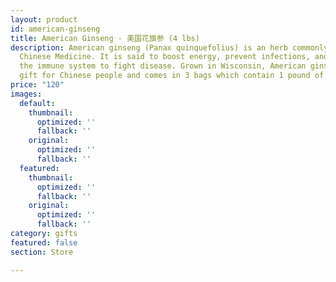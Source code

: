 ```yaml
---
layout: product
id: american-ginseng
title: American Ginseng - 美国花旗参 (4 lbs)
description: American ginseng (Panax quinquefolius) is an herb commonly used in Traditional
  Chinese Medicine. It is said to boost energy, prevent infections, and help bolster
  the immune system to fight disease. Grown in Wisconsin, American ginseng is a popular
  gift for Chinese people and comes in 3 bags which contain 1 pound of ginseng each.
price: "120"
images:
  default:
    thumbnail:
      optimized: ''
      fallback: ''
    original:
      optimized: ''
      fallback: ''
  featured:
    thumbnail:
      optimized: ''
      fallback: ''
    original:
      optimized: ''
      fallback: ''
category: gifts
featured: false
section: Store

---
```

